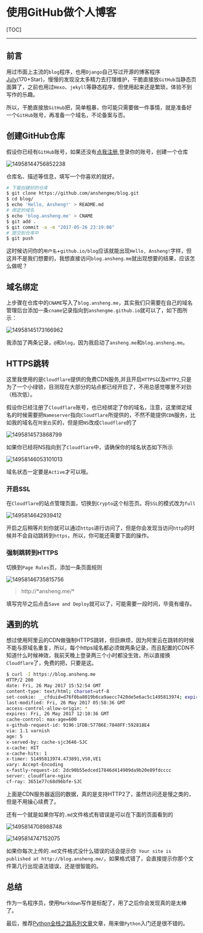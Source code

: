 # 使用GitHub做个人博客

[TOC]

---

## 前言

用过市面上主流的`blog`程序，也用`Django`自己写过开源的博客程序[July](https://github.com/anshengme/July)(170+Star)，慢慢的发现没太多精力去打理维护，干脆直接放`GitHub`当静态页面算了，之前也用过`Hexo`、`jekyll`等静态程序，但使用起来还是繁琐，体验不到写作的乐趣。

所以，干脆直接放`GitHub`把，简单粗暴，你可能只需要做一件事情，就是准备好一个`GitHub`账号，再准备一个域名，不论备案与否。

## 创建GitHub仓库

假设你已经有`GitHub`账号，如果还没有[点我注册](https://github.com/join?source=header-home),登录你的账号，创建一个仓库

![14958144756852238](../images/2017/05/14958144756852238.png)

仓库名、描述等信息，填写一个你喜欢的就好。

```bash
# 下载创建好的仓库
$ git clone https://github.com/anshengme/blog.git
$ cd blog/
$ echo 'Hello, Ansheng!' > README.md
# 绑定的域名
$ echo 'blog.ansheng.me' > CNAME
$ git add .
$ git commit -a -m "2017-05-26 23:19:08"
# 提交到仓库中
$ git push
```

这时候访问你的`用户名`+`github.io/blog`应该就能出现`Hello, Ansheng!`字样，但这并不是我们想要的，我想直接访问`blog.ansheng.me`就出现想要的结果，应该怎么做呢？

## 域名绑定

上步骤在仓库中的`CNAME`写入了`blog.ansheng.me`，其实我们只需要在自己的域名管理后台添加一条`cname`记录指向到`anshengme.github.io`就可以了，如下图所示：

![14958145173166962](../images/2017/05/14958145173166962.png)

我添加了两条记录，`@`和`blog`，因为我启动了`ansheng.me`和`blog.ansheng.me`。

## HTTPS跳转

这里我使用的是`Cloudflare`提供的免费CDN服务,并且开启`HTTPS`以及`HTTP2`,只是为了一个小绿锁，目测现在大部分的站点都已经开启了，不用总感觉哪里不对劲（档次低）。

假设你已经注册了`Cloudflare`账号，也已经绑定了你的域名，注意，这里绑定域名的时候需要把`Nameserver`指向`Cloudflare`所提供的，不然不能提供`CDN`服务，比如我的域名在`阿里云`买的，但是把`NS`改成`Cloudflare`的了

![1495814573868799](../images/2017/05/1495814573868799.png)

如果你已经将NS指向到了`Cloudflare`中，请确保你的域名状态如下所示

![14958146053101013](../images/2017/05/14958146053101013.png)

域名状态一定要是`Active`才可以哦。

### 开启SSL

在`Cloudflare`的站点管理页面，切换到`Crypto`这个标签页。将`SSL`的模式改为`full`

![1495814642939412](../images/2017/05/1495814642939412.png)

开启之后稍等片刻你就可以通过`https`进行访问了，但是你会发现当访问`http`的时候并不会自动跳转到`https`，所以，你可能还需要下面的操作。

### 强制跳转到HTTPS

切换到`Page Rules`页，添加一条页面规则

![14958146735815756](../images/2017/05/14958146735815756.png)

> http://\*ansheng.me/*

填写完毕之后点击`Save and Deploy`就可以了，可能需要一段时间，毕竟有缓存。

## 遇到的坑

想过使用阿里云的CDN做强制HTTPS跳转，但巨麻烦，因为阿里云在跳转的时候不能与原域名重复，所以，每个https域名都必须做两条记录，而且配置的CDN不知道什么时候神效，我前天晚上登录两三个小时都没生效，所以直接换`Cloudflare`了，免费的把，只要是这。

```bash
$ curl -I https://blog.ansheng.me
HTTP/2 200 
date: Fri, 26 May 2017 15:52:54 GMT
content-type: text/html; charset=utf-8
set-cookie: __cfduid=d76f0ba8019b6ca9aecc7420de5e6ac5c1495813974; expires=Sat, 26-May-18 15:52:54 GMT; path=/; domain=.ansheng.me; HttpOnly
last-modified: Fri, 26 May 2017 05:58:36 GMT
access-control-allow-origin: *
expires: Fri, 26 May 2017 12:10:36 GMT
cache-control: max-age=600
x-github-request-id: 9196:1FDB:577B6E:7848FF:592818E4
via: 1.1 varnish
age: 5
x-served-by: cache-sjc3646-SJC
x-cache: HIT
x-cache-hits: 1
x-timer: S1495813974.473891,VS0,VE1
vary: Accept-Encoding
x-fastly-request-id: 2dc90b55edced17846d414909da9b20e89fdcccc
server: cloudflare-nginx
cf-ray: 3651e77c68d96bfe-SJC
```

上面是CDN服务器返回的数据，真的是支持HTTP2了，虽然访问还是慢之类的，但是不用操心续费了。

还有一个就是如果你写的`.md`文件格式有错误是可以在下面的页面看到的

![1495814708988748](../images/2017/05/1495814708988748.png)

![1495814747152075](../images/2017/05/1495814747152075.png)

如果你每次上传的`.md`文件格式没什么错误的话会提示你` Your site is published at http://blog.ansheng.me/`，如果格式错了，会直接提示你那个文件第几行出现语法错误，还是很智能的。

## 总结

作为一名程序员，使用`Markdown`写作是标配了，用了之后你会发现真的是太棒了。

最后，推荐[Python全栈之路系列文章](https://github.com/anshengme/blog/blob/master/article/python-full-stack-way.md)文章，用来做`Python`入门还是很不错的。